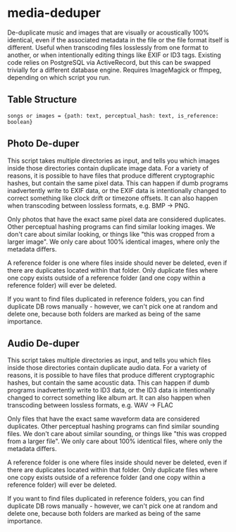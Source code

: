 # media-deduper
De-duplicate music and images that are visually or acoustically 100% identical, even if the associated metadata in the file or the file format itself is different. Useful when transcoding files losslessly from one format to another, or when intentionally editing things like EXIF or ID3 tags. Existing code relies on PostgreSQL via ActiveRecord, but this can be swapped trivially for a different database engine. Requires ImageMagick or ffmpeg, depending on which script you run.

## Table Structure

```
songs or images = {path: text, perceptual_hash: text, is_reference: boolean}
```

## Photo De-duper

This script takes multiple directories as input, and tells you which images inside those directories contain duplicate image data. For a variety of reasons, it is possible to have files that produce different cryptographic hashes, but contain the same pixel data. This can happen if dumb programs inadvertently write to EXIF data, or the EXIF data is intentionally changed to correct something like clock drift or timezone offsets. It can also happen when transcoding between lossless formats, e.g. BMP -> PNG.

Only photos that have the exact same pixel data are considered duplicates. Other perceptual hashing programs can find similar looking images. We don't care about similar looking, or things like "this was cropped from a larger image". We only care about 100% identical images, where only the metadata differs.

A reference folder is one where files inside should never be deleted, even if there are duplicates located within that folder. Only duplicate files where one copy exists outside of a reference folder (and one copy within a reference folder) will ever be deleted.

If you want to find files duplicated in reference folders, you can find duplicate DB rows manually - however, we can't pick one at random and delete one, because both folders are marked as being of the same importance.

## Audio De-duper

This script takes multiple directories as input, and tells you which files inside those directories contain duplicate audio data. For a variety of reasons, it is possible to have files that produce different cryptographic hashes, but contain the same acoustic data. This can happen if dumb programs inadvertently write to ID3 data, or the ID3 data is intentionally changed to correct something like album art. It can also happen when transcoding between lossless formats, e.g. WAV -> FLAC

Only files that have the exact same waveform data are considered duplicates. Other perceptual hashing programs can find similar sounding files. We don't care about similar sounding, or things like "this was cropped from a larger file". We only care about 100% identical files, where only the metadata differs.

A reference folder is one where files inside should never be deleted, even if there are duplicates located within that folder. Only duplicate files where one copy exists outside of a reference folder (and one copy within a reference folder) will ever be deleted.

If you want to find files duplicated in reference folders, you can find duplicate DB rows manually - however, we can't pick one at random and delete one, because both folders are marked as being of the same importance.
